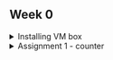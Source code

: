## Week 0
<details>
<summary>Installing VM box</summary>
<br>
You need to setup VM box in your system for the purpose of this workshop.

1. Follow the steps in [setting up VM box](https://github.com/iammituraj/vsd_hdp_chipcron/blob/main/week_0/support_files/setting_up_vmbox.pdf) to install VM box and create a VM with the VDI file from VSD.
2. Once the VM is created, you can verify that the VM is setup properly by powering it on.
3. Once powered on, use the default username and password to login: 
user name = _vsduser_, password = _vsdiat_
4. If successfully setup and logged in, the VM looks like this and is ready to use for the workshop!
![VM VSD](https://github.com/iammituraj/vsd_hdp_chipcron/blob/main/week_0/support_files/vmbox_boot.png)
</details>
<details>
<summary>Assignment 1 - counter</summary>
<br>
In this assignment, a counter is designed in C. The counter counts from 0-15 every 0.5s.
1. The counter is compiled with an online compiler: [Compiler Explorer](https://godbolt.org/)
2. Any of the compilers can be chosen, for eg: _RISC-V 32-bit GCC_
3. Assembly equivalent of the program can be observed:
![Assignment 1 compile](https://github.com/iammituraj/vsd_hdp_chipcron/blob/main/week_0/support_files/assg1_compile.png)
</details>